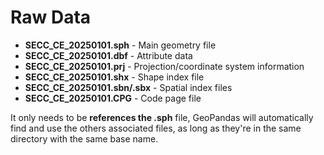 # Raw Data

- **SECC_CE_20250101.sph** - Main geometry file
- **SECC_CE_20250101.dbf** - Attribute data
- **SECC_CE_20250101.prj** - Projection/coordinate system information
- **SECC_CE_20250101.shx** - Shape index file
- **SECC_CE_20250101.sbn/.sbx** - Spatial index files
- **SECC_CE_20250101.CPG** - Code page file

It only needs to be **references the .sph** file, GeoPandas will automatically find and use the others associated files, as long as they're in the same directory with the same base name.